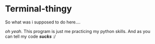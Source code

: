 # Terminal-thingy
So what was i supposed to do here....

*oh yeah.* This program is just me practicing my python skills. And as you can tell my code ***sucks*** :/
